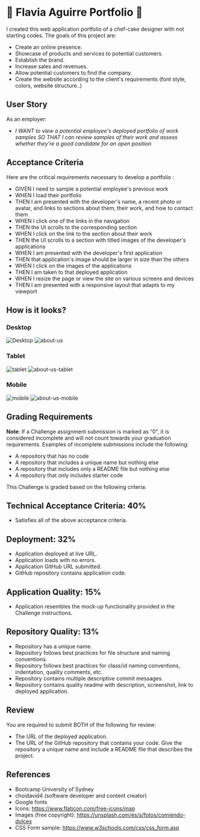 # :cake: Flavia Aguirre Portfolio :cake:

I created this web application portfolio of a chef-cake designer with not starting codes.
The goals of this project are:

* Create an online presence.
* Showcase of products and services to potential customers.
* Establish the brand.
* Increase sales and revenues.
* Allow potential customers to find the company.
* Create the website according to the client's requirements (font style, colors, website structure..)

## User Story

As an employer:
* _I WANT to view a potential employee's deployed portfolio of work samples
SO THAT I can review samples of their work and assess whether they're a good candidate for an open position_

## Acceptance Criteria

Here are the critical requirements necessary to develop a portfolio :

* GIVEN I need to sample a potential employee's previous work
* WHEN I load their portfolio
* THEN I am presented with the developer's name, a recent photo or avatar, and links to sections about them, their work, and how to contact them
* WHEN I click one of the links in the navigation
* THEN the UI scrolls to the corresponding section
* WHEN I click on the link to the section about their work
* THEN the UI scrolls to a section with titled images of the developer's applications
* WHEN I am presented with the developer's first application
* THEN that application's image should be larger in size than the others
* WHEN I click on the images of the applications
* THEN I am taken to that deployed application
* WHEN I resize the page or view the site on various screens and devices
* THEN I am presented with a responsive layout that adapts to my viewport

## How is it looks?

### Desktop
![Desktop](https://github.com/garmercy/Flavia-Aguirre-Challence-2/assets/138730100/4119e3db-a9d4-481c-aa18-0a71c5150297)
![about-us](https://github.com/garmercy/Flavia-Aguirre-Challence-2/assets/138730100/d929018a-4886-40dd-98db-9ceadf3b8e25)

### Tablet
![tablet](https://github.com/garmercy/Flavia-Aguirre-Challence-2/assets/138730100/e5741213-f8d9-4930-8db2-d1d31cc178d1)
![about-us-tablet](https://github.com/garmercy/Flavia-Aguirre-Challence-2/assets/138730100/81fef5dd-20f0-4105-b6fb-87995c5fe509)

### Mobile
![mobile](https://github.com/garmercy/Flavia-Aguirre-Challence-2/assets/138730100/a1f9e0e7-34c7-42f4-b0d5-7870b0854484)
![about-us-mobile](https://github.com/garmercy/Flavia-Aguirre-Challence-2/assets/138730100/79013a3c-ad05-4ec7-98ba-e9b9ffefa1a4)

## Grading Requirements

**Note**: If a Challenge assignment submission is marked as “0”, it is considered incomplete and will not count towards your graduation requirements. Examples of incomplete submissions include the following:

* A repository that has no code
* A repository that includes a unique name but nothing else
* A repository that includes only a README file but nothing else
* A repository that only includes starter code

This Challenge is graded based on the following criteria:

## Technical Acceptance Criteria: 40%

* Satisfies all of the above acceptance criteria.

## Deployment: 32%

* Application deployed at live URL.
* Application loads with no errors.
* Application GitHub URL submitted.
* GitHub repository contains application code.

## Application Quality: 15%

* Application resembles the mock-up functionality provided in the Challenge instructions.

## Repository Quality: 13%

* Repository has a unique name.
* Repository follows best practices for file structure and naming conventions.
* Repository follows best practices for class/id naming conventions, indentation, quality comments, etc.
* Repository contains multiple descriptive commit messages.
* Repository contains quality readme with description, screenshot, link to deployed application.

## Review
You are required to submit BOTH of the following for review:

* The URL of the deployed application.
* The URL of the GitHub repository that contains your code. Give the repository a unique name and include a README file that describes the project.

## References
* Bootcamp University of Sydney
* choidavid4 (software developer and content creator)
* Google fonts
* Icons: https://www.flaticon.com/free-icons/map
* Images (free copyright): https://unsplash.com/es/s/fotos/comiendo-dulces
* CSS Form sample: https://www.w3schools.com/css/css_form.asp
  
